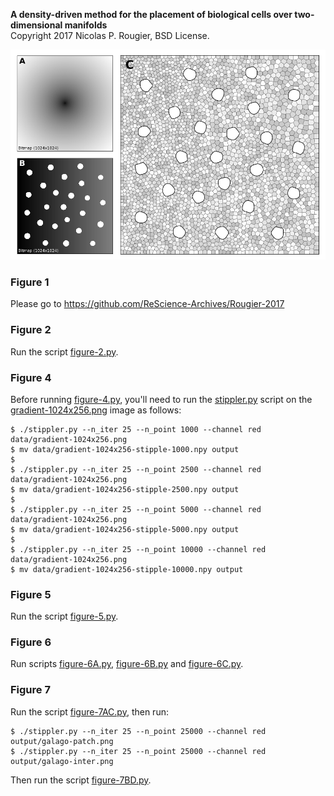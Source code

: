 **A density-driven method for the placement of biological cells over two-dimensional manifolds**  
Copyright 2017 Nicolas P. Rougier, BSD License.

![](figures/figure-5.png)

### Figure 1

Please go to https://github.com/ReScience-Archives/Rougier-2017

### Figure 2

Run the script [figure-2.py](./figure-2.py).

### Figure 4

Before running [figure-4.py](./figure-4.py), you'll need to run the
[stippler.py](stippler.py) script on the
[gradient-1024x256.png](data/gradient-1024x256.png) image as follows:

```
$ ./stippler.py --n_iter 25 --n_point 1000 --channel red data/gradient-1024x256.png
$ mv data/gradient-1024x256-stipple-1000.npy output
$
$ ./stippler.py --n_iter 25 --n_point 2500 --channel red data/gradient-1024x256.png
$ mv data/gradient-1024x256-stipple-2500.npy output
$
$ ./stippler.py --n_iter 25 --n_point 5000 --channel red data/gradient-1024x256.png
$ mv data/gradient-1024x256-stipple-5000.npy output
$
$ ./stippler.py --n_iter 25 --n_point 10000 --channel red data/gradient-1024x256.png
$ mv data/gradient-1024x256-stipple-10000.npy output
```

### Figure 5

Run the script [figure-5.py](./figure-5.py).

### Figure 6

Run scripts [figure-6A.py](./figure-6A.py), [figure-6B.py](./figure-6B.py) and [figure-6C.py](./figure-6C.py).

### Figure 7

Run the script [figure-7AC.py](./figure-7AC.py), then run:

```
$ ./stippler.py --n_iter 25 --n_point 25000 --channel red output/galago-patch.png
$ ./stippler.py --n_iter 25 --n_point 25000 --channel red output/galago-inter.png
```

Then run the script [figure-7BD.py](./figure-7BD.py).
